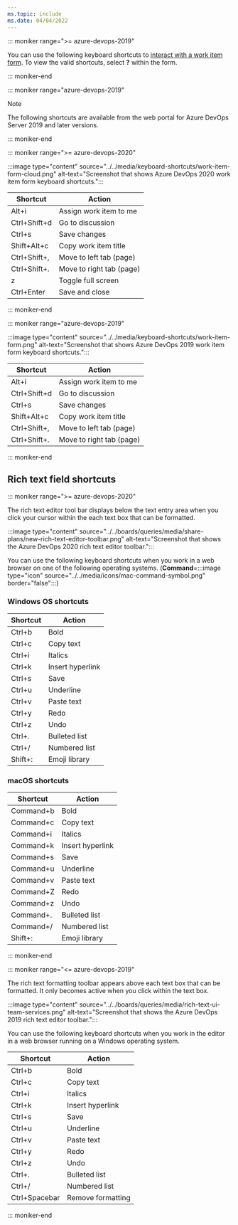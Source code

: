 ```yaml
---
ms.topic: include
ms.date: 04/04/2022
---
```


<a id="work-item-form-shortcuts"></a>

::: moniker range=">= azure-devops-2019"

You can use the following keyboard shortcuts to [interact with a work item form](../../boards/work-items/work-item-form-controls.md). To view the valid shortcuts, select **?** within the form.

::: moniker-end

::: moniker range="azure-devops-2019"

> [!NOTE]  
> The following shortcuts are available from the web portal for Azure DevOps Server 2019 and later versions.

::: moniker-end

::: moniker range=">= azure-devops-2020"

:::image type="content" source="../../media/keyboard-shortcuts/work-item-form-cloud.png" alt-text="Screenshot that shows Azure DevOps 2020 work item form keyboard shortcuts.":::

|Shortcut|Action|
|---|---|
|Alt+i|Assign work item to me|
|Ctrl+Shift+d|Go to discussion|
|Ctrl+s|Save changes|
|Shift+Alt+c|Copy work item title|
|Ctrl+Shift+,|Move to left tab (page)|
|Ctrl+Shift+.|Move to right tab (page)|
|z|Toggle full screen|
|Ctrl+Enter|Save and close|

::: moniker-end

::: moniker range="azure-devops-2019"

:::image type="content" source="../../media/keyboard-shortcuts/work-item-form.png" alt-text="Screenshot that shows Azure DevOps 2019 work item form keyboard shortcuts.":::

|Shortcut|Action|
|---|---|
|Alt+i|Assign work item to me|
|Ctrl+Shift+d|Go to discussion|
|Ctrl+s|Save changes|
|Shift+Alt+c|Copy work item title|
|Ctrl+Shift+,|Move to left tab (page)|
|Ctrl+Shift+.|Move to right tab (page)|

::: moniker-end

## Rich text field shortcuts

::: moniker range=">= azure-devops-2020"

The rich text editor tool bar displays below the text entry area when you click your cursor within the each text box that can be formatted.

:::image type="content" source="../../boards/queries/media/share-plans/new-rich-text-editor-toolbar.png" alt-text="Screenshot that shows the Azure DevOps 2020 rich text editor toolbar.":::

You can use the following keyboard shortcuts when you work in a web browser on one of the following operating systems. (**Command**=:::image type="icon" source="../../media/icons/mac-command-symbol.png" border="false":::)

### Windows OS shortcuts

|Shortcut|Action|
|---|---|
|Ctrl+b|Bold|
|Ctrl+c|Copy text|
|Ctrl+i|Italics|
|Ctrl+k|Insert hyperlink|
|Ctrl+s|Save|
|Ctrl+u|Underline|
|Ctrl+v|Paste text|
|Ctrl+y|Redo|
|Ctrl+z|Undo|
|Ctrl+.|Bulleted list|
|Ctrl+/|Numbered list|
|Shift+:|Emoji library|

### macOS shortcuts

|Shortcut|Action|
|---|---|
|Command+b|Bold|
|Command+c|Copy text|
|Command+i|Italics|
|Command+k|Insert hyperlink|
|Command+s|Save|
|Command+u|Underline|
|Command+v|Paste text|
|Command+Z|Redo|
|Command+z|Undo|
|Command+.|Bulleted list|
|Command+/|Numbered list|
|Shift+:|Emoji library|  

::: moniker-end  

::: moniker range="<= azure-devops-2019"  

The rich text formatting toolbar appears above each text box that can be formatted. It only becomes active when you click within the text box.

:::image type="content" source="../../boards/queries/media/rich-text-ui-team-services.png" alt-text="Screenshot that shows the Azure DevOps 2019 rich text editor toolbar.":::

You can use the following keyboard shortcuts when you work in the editor in a web browser running on a Windows operating system.

|Shortcut|Action|
|---|---|
|Ctrl+b|Bold|
|Ctrl+c|Copy text|
|Ctrl+i|Italics|
|Ctrl+k|Insert hyperlink|
|Ctrl+s|Save|
|Ctrl+u|Underline|
|Ctrl+v|Paste text|
|Ctrl+y|Redo|
|Ctrl+z|Undo|
|Ctrl+.|Bulleted list|
|Ctrl+/|Numbered list|
|Ctrl+Spacebar|Remove formatting|  

::: moniker-end
